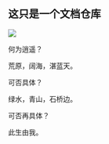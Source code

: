 ## 这只是一个文档仓库

![](http://img2.ph.126.net/x8JzO6VxFTc9cDM9ylsotQ==/6630743409770797130.jpg)


何为逍遥？

荒原，阔海，湛蓝天。

可否具体？

绿水，青山，石桥边。

可否再具体？

此生由我。
